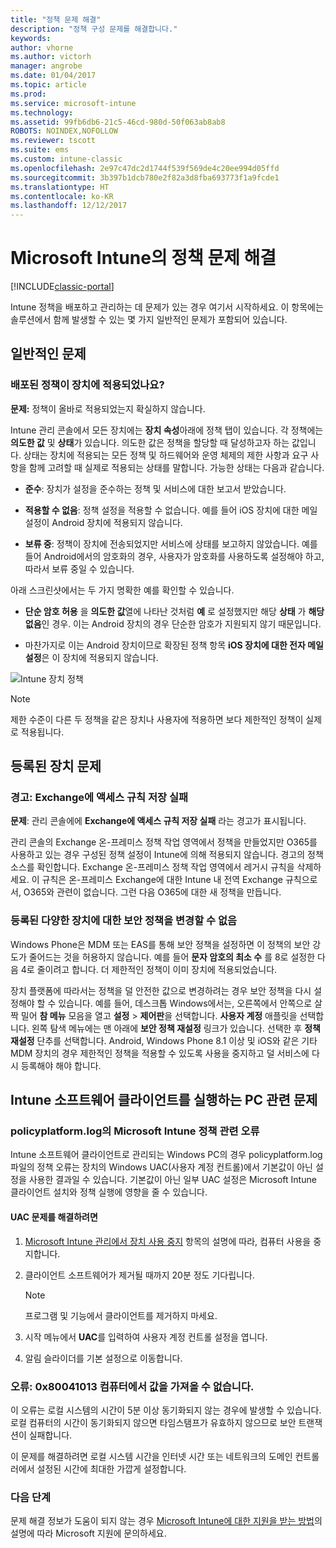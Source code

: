 ```yaml
---
title: "정책 문제 해결"
description: "정책 구성 문제를 해결합니다."
keywords: 
author: vhorne
ms.author: victorh
manager: angrobe
ms.date: 01/04/2017
ms.topic: article
ms.prod: 
ms.service: microsoft-intune
ms.technology: 
ms.assetid: 99fb6db6-21c5-46cd-980d-50f063ab8ab8
ROBOTS: NOINDEX,NOFOLLOW
ms.reviewer: tscott
ms.suite: ems
ms.custom: intune-classic
ms.openlocfilehash: 2e97c47dc2d1744f539f569de4c20ee994d05ffd
ms.sourcegitcommit: 3b397b1dcb780e2f82a3d8fba693773f1a9fcde1
ms.translationtype: HT
ms.contentlocale: ko-KR
ms.lasthandoff: 12/12/2017
---
```

# <a name="troubleshoot-policies-in-microsoft-intune"></a>Microsoft Intune의 정책 문제 해결

[!INCLUDE[classic-portal](../includes/classic-portal.md)]

Intune 정책을 배포하고 관리하는 데 문제가 있는 경우 여기서 시작하세요. 이 항목에는 솔루션에서 함께 발생할 수 있는 몇 가지 일반적인 문제가 포함되어 있습니다.

## <a name="general-issues"></a>일반적인 문제

### <a name="was-a-deployed-policy-applied-to-the-device"></a>배포된 정책이 장치에 적용되었나요?
**문제:** 정책이 올바로 적용되었는지 확실하지 않습니다.

Intune 관리 콘솔에서 모든 장치에는 **장치 속성**아래에 정책 탭이 있습니다. 각 정책에는 **의도한 값** 및 **상태**가 있습니다. 의도한 값은 정책을 할당할 때 달성하고자 하는 값입니다. 상태는 장치에 적용되는 모든 정책 및 하드웨어와 운영 체제의 제한 사항과 요구 사항을 함께 고려할 때 실제로 적용되는 상태를 말합니다. 가능한 상태는 다음과 같습니다.

-   **준수**: 장치가 설정을 준수하는 정책 및 서비스에 대한 보고서 받았습니다.

-   **적용할 수 없음**: 정책 설정을 적용할 수 없습니다. 예를 들어 iOS 장치에 대한 메일 설정이 Android 장치에 적용되지 않습니다.

-   **보류 중**: 정책이 장치에 전송되었지만 서비스에 상태를 보고하지 않았습니다. 예를 들어 Android에서의 암호화의 경우, 사용자가 암호화를 사용하도록 설정해야 하고, 따라서 보류 중일 수 있습니다.

아래 스크린샷에서는 두 가지 명확한 예를 확인할 수 있습니다.

-   **단순 암호 허용** 을 **의도한 값**열에 나타난 것처럼 **예** 로 설정했지만 해당 **상태** 가 **해당 없음**인 경우. 이는 Android 장치의 경우 단순한 암호가 지원되지 않기 때문입니다.

-   마찬가지로 이는 Android 장치이므로 확장된 정책 항목 **iOS 장치에 대한 전자 메일 설정**은 이 장치에 적용되지 않습니다.

![Intune 장치 정책](../media/Intune-Device-Policy-v.2.jpg)

> [!NOTE]
> 제한 수준이 다른 두 정책을 같은 장치나 사용자에 적용하면 보다 제한적인 정책이 실제로 적용됩니다.


## <a name="issues-with-enrolled-devices"></a>등록된 장치 문제

### <a name="alert-saving-of-access-rules-to-exchange-has-failed"></a>경고: Exchange에 액세스 규칙 저장 실패
**문제**: 관리 콘솔에에 **Exchange에 액세스 규칙 저장 실패**  라는 경고가 표시됩니다.

관리 콘솔의 Exchange 온-프레미스 정책 작업 영역에서 정책을 만들었지만 O365를 사용하고 있는 경우 구성된 정책 설정이 Intune에 의해 적용되지 않습니다. 경고의 정책 소스를 확인합니다.  Exchange 온-프레미스 정책 작업 영역에서 레거시 규칙을 삭제하세요. 이 규칙은 온-프레미스 Exchange에 대한 Intune 내 전역 Exchange 규칙으로서, O365와 관련이 없습니다. 그런 다음 O365에 대한 새 정책을 만듭니다.

### <a name="cannot-change-security-policy-for-various-enrolled-devices"></a>등록된 다양한 장치에 대한 보안 정책을 변경할 수 없음
Windows Phone은 MDM 또는 EAS를 통해 보안 정책을 설정하면 이 정책의 보안 강도가 줄어드는 것을 허용하지 않습니다. 예를 들어 **문자 암호의 최소 수** 를 8로 설정한 다음 4로 줄이려고 합니다. 더 제한적인 정책이 이미 장치에 적용되었습니다.

장치 플랫폼에 따라서는 정책을 덜 안전한 값으로 변경하려는 경우 보안 정책을 다시 설정해야 할 수 있습니다.
예를 들어, 데스크톱 Windows에서는, 오른쪽에서 안쪽으로 살짝 밀어 **참 메뉴** 모음을 열고 **설정** &gt; **제어판**을 선택합니다.  **사용자 계정** 애플릿을 선택합니다.
왼쪽 탐색 메뉴에는 맨 아래에 **보안 정책 재설정** 링크가 있습니다. 선택한 후 **정책 재설정** 단추를 선택합니다.
Android, Windows Phone 8.1 이상 및 iOS와 같은 기타 MDM 장치의 경우 제한적인 정책을 적용할 수 있도록 사용을 중지하고 덜 서비스에 다시 등록해야 해야 합니다.

## <a name="issues-with-pcs-that-run-the-intune-software-client"></a>Intune 소프트웨어 클라이언트를 실행하는 PC 관련 문제

### <a name="microsoft-intune-policy-related-errors-in-policyplatformlog"></a>policyplatform.log의 Microsoft Intune 정책 관련 오류
Intune 소프트웨어 클라이언트로 관리되는 Windows PC의 경우 policyplatform.log 파일의 정책 오류는 장치의 Windows UAC(사용자 계정 컨트롤)에서 기본값이 아닌 설정을 사용한 결과일 수 있습니다. 기본값이 아닌 일부 UAC 설정은 Microsoft Intune 클라이언트 설치와 정책 실행에 영향을 줄 수 있습니다.

#### <a name="to-resolve-uac-issues"></a>UAC 문제를 해결하려면

1.  [Microsoft Intune 관리에서 장치 사용 중지](/intune-classic/deploy-use/retire-devices-from-microsoft-intune-management) 항목의 설명에 따라, 컴퓨터 사용을 중지합니다.

2.  클라이언트 소프트웨어가 제거될 때까지 20분 정도 기다립니다.

    > [!NOTE]
    > 프로그램 및 기능에서 클라이언트를 제거하지 마세요.

3.  시작 메뉴에서 **UAC**를 입력하여 사용자 계정 컨트롤 설정을 엽니다.

4.  알림 슬라이더를 기본 설정으로 이동합니다.

### <a name="error-cannot-obtain-the-value-from-the-computer-0x80041013"></a>오류: 0x80041013 컴퓨터에서 값을 가져올 수 없습니다.
이 오류는 로컬 시스템의 시간이 5분 이상 동기화되지 않는 경우에 발생할 수 있습니다. 로컬 컴퓨터의 시간이 동기화되지 않으면 타임스탬프가 유효하지 않으므로 보안 트랜잭션이 실패합니다.

이 문제를 해결하려면 로컬 시스템 시간을 인터넷 시간 또는 네트워크의 도메인 컨트롤러에서 설정된 시간에 최대한 가깝게 설정합니다.








### <a name="next-steps"></a>다음 단계
문제 해결 정보가 도움이 되지 않는 경우 [Microsoft Intune에 대한 지원을 받는 방법](how-to-get-support-for-microsoft-intune.md)의 설명에 따라 Microsoft 지원에 문의하세요.
